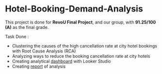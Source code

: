 # Hotel-Booking-Demand-Analysis
This project is done for **RevoU Final Project**, and our group, with **91.25/100 (A)** as the final grade.  

Task Done : 
- Clustering the causes of the high cancellation rate at city hotel bookings with Root Cause Analysis (RCA)
- Analyzing ways to reduce the booking cancellation rate at city hotels
- Creating analytical [dashboard](https://lookerstudio.google.com/u/0/reporting/4e7aa8d1-d1dd-43bf-bf2a-5f2ab064096d/page/p_1fhi72gmad) with Looker Studio
- Creating [report](https://drive.google.com/file/d/1Gp8292XKFEBbfoPvq4D43DpbtBf7fEKU/view) of analysis
